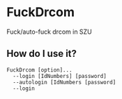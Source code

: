 # FuckDrcom
Fuck/auto-fuck drcom in SZU

## How do I use it?

```shell
FuckDrcom [option]...
  --login [IdNumbers] [password]
  --autologin [IdNumbers [password]
  --login
```
